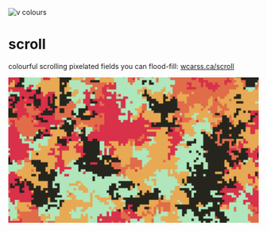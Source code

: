 ![v colours](scroll.gif)

# scroll

colourful scrolling pixelated fields you can flood-fill: [wcarss.ca/scroll](https://wcarss.ca/scroll)

![so colourful](scroll.png)
